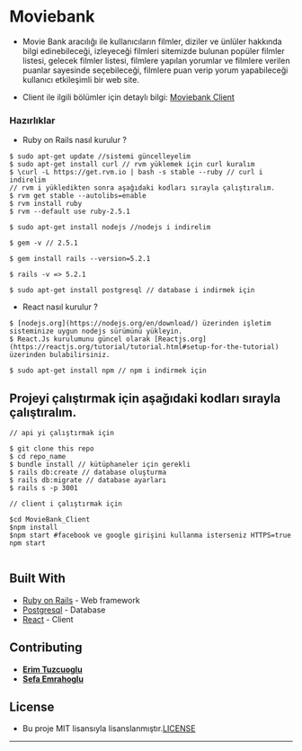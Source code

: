 # Moviebank

- Movie Bank aracılığı ile kullanıcıların filmler, diziler ve ünlüler hakkında bilgi edinebileceği, izleyeceği filmleri sitemizde bulunan popüler filmler listesi, gelecek filmler listesi, filmlere yapılan yorumlar ve filmlere verilen puanlar sayesinde seçebileceği, filmlere puan verip yorum yapabileceği kullanıcı etkileşimli bir web site.

- Client ile ilgili bölümler için detaylı bilgi: [Moviebank Client](https://github.com/ErimTuzcuoglu/MovieBank)


### Hazırlıklar

- Ruby on Rails nasıl kurulur ? 

```
$ sudo apt-get update //sistemi güncelleyelim 
$ sudo apt-get install curl // rvm yüklemek için curl kuralım
$ \curl -L https://get.rvm.io | bash -s stable --ruby // curl i indirelim
// rvm i yükledikten sonra aşağıdaki kodları sırayla çalıştıralım.
$ rvm get stable --autolibs=enable
$ rvm install ruby
$ rvm --default use ruby-2.5.1
 
$ sudo apt-get install nodejs //nodejs i indirelim

$ gem -v // 2.5.1

$ gem install rails --version=5.2.1

$ rails -v => 5.2.1

$ sudo apt-get install postgresql // database i indirmek için

```

- React nasıl kurulur ? 

```
$ [nodejs.org](https://nodejs.org/en/download/) üzerinden işletim sisteminize uygun nodejs sürümünü yükleyin.
$ React.Js kurulumunu güncel olarak [Reactjs.org](https://reactjs.org/tutorial/tutorial.html#setup-for-the-tutorial) üzerinden bulabilirsiniz.

$ sudo apt-get install npm // npm i indirmek için

```


## Projeyi çalıştırmak için aşağıdaki kodları sırayla çalıştıralım.

```
// api yi çalıştırmak için 

$ git clone this repo
$ cd repo_name
$ bundle install // kütüphaneler için gerekli
$ rails db:create // database oluşturma
$ rails db:migrate // database ayarları
$ rails s -p 3001

// client i çalıştırmak için

$cd MovieBank_Client
$npm install
$npm start #facebook ve google girişini kullanma isterseniz HTTPS=true npm start


```


## Built With

* [Ruby on Rails](https://rubyonrails.org) - Web framework 
* [Postgresql](https://www.postgresql.org/) - Database
* [React](https://reactjs.org/) - Client



## Contributing

* **[Erim Tuzcuoglu](https://github.com/ErimTuzcuoglu)**  
* **[Sefa Emrahoglu](https://github.com/sefaemrahoglu)** 



## License


- Bu proje MIT lisansıyla lisanslanmıştır.[LICENSE](https://github.com/nafidurmus/moviebank/blob/master/LICENSE)
------------------------------------

